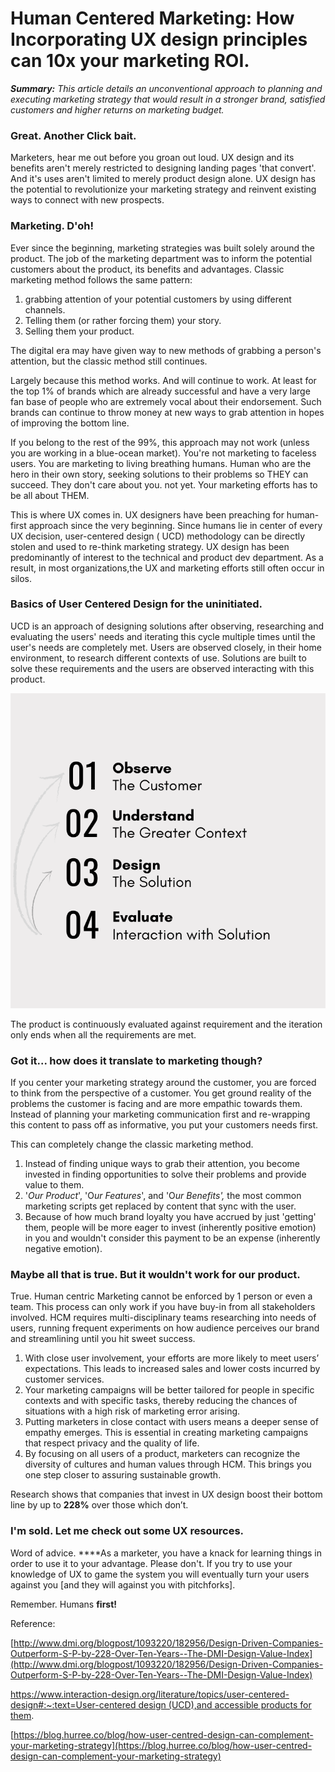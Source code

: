 # Human Centered Marketing: How Incorporating UX design principles can 10x your marketing ROI.

***Summary:** This article details an unconventional approach to planning and executing marketing strategy that would result in a stronger brand,  satisfied customers and higher returns on marketing budget.* 

### **Great. An**other Click bait.

Marketers, hear me out before you groan out loud. UX design and its benefits aren't merely restricted to designing landing pages 'that convert'. And it's uses aren't limited to merely product design alone. UX design has the potential to revolutionize your marketing strategy and reinvent existing ways to connect with new prospects. 

### Marketing. D'oh!

Ever since the beginning, marketing strategies was built solely around the product. The job of the marketing department was to inform the potential customers about the product, its benefits and advantages. Classic marketing method follows the same pattern: 

1. grabbing attention of your potential customers by using different channels.
2. Telling them (or rather forcing them) your story.
3.  Selling them your product. 

The digital era may have given way to new methods of grabbing a person's attention, but the classic method still continues.

Largely because this method works. And will continue to work. At least for the top 1% of brands which are already successful and have a very large fan base of people who are extremely vocal about their endorsement. Such brands can continue to throw money at new ways to grab attention in hopes of improving the bottom line. 

If you belong to the rest of the 99%, this approach may not work (unless you are working in a blue-ocean market). You're not marketing to faceless users. You are marketing to living breathing humans. Human who are the hero in their own story, seeking solutions to their problems so THEY can succeed. They don't care about you. not yet.  Your marketing efforts has to be all about THEM. 

This is where UX comes in. UX designers have been preaching for human-first approach since the very beginning. Since humans lie in center of every UX decision, user-centered design ( UCD) methodology can be directly stolen and used to re-think marketing strategy. UX design has been predominantly of interest to the technical and product dev department. As a result, in most organizations,the UX and marketing efforts still often occur in silos.

### Basics of User Centered Design for the uninitiated.

UCD is an approach of designing solutions after observing, researching and evaluating the users' needs and iterating this cycle multiple times until the user's needs are completely met. Users are observed closely, in their home environment, to research different contexts of use. Solutions are built to solve these requirements and the users are observed interacting with this product. 

![Human Centered Marketing](https://github.com/raj-aakash/martechr.github.io/blob/gh-pages/images/hcm.png)

The product is continuously evaluated against requirement and the iteration only ends when all the requirements are met. 

### Got it... how does it translate to marketing though?

If you center your marketing strategy around the customer, you are forced to think from the perspective of a customer. You get ground reality of the problems the customer is facing and are more empathic towards them. Instead of planning your marketing communication first and re-wrapping this content to pass off as informative, you put your customers needs first. 

This can completely change the classic marketing method.

1. Instead of finding unique ways to grab their attention, you become invested in finding opportunities to solve their problems and provide value to them.
2. '*Our Product*', 'O*ur Features*', and 'O*ur Benefits',* the most common marketing scripts get replaced by content that sync with the user. 
3. Because of how much brand loyalty you have accrued by just 'getting' them, people will be more eager to invest (inherently positive emotion) in you and wouldn't consider this payment to be an expense (inherently negative emotion). 

### Maybe all that is true. But it wouldn't work for our product.

True. Human centric Marketing cannot be enforced by 1 person or even a team. This process can only work if you have buy-in from all stakeholders involved. HCM requires multi-disciplinary teams researching into needs of users, running frequent experiments on how audience perceives our brand and streamlining until you hit sweet success. 

1. With close user involvement, your efforts are more likely to meet users’ expectations. This leads to increased sales and lower costs incurred by customer services.
2. Your marketing campaigns will be better tailored for people in specific contexts and with specific tasks, thereby reducing the chances of situations with a high risk of marketing error arising. 
3. Putting marketers in close contact with users means a deeper sense of empathy emerges. This is essential in creating marketing campaigns that respect privacy and the quality of life.
4. By focusing on all users of a product, marketers can recognize the diversity of cultures and human values through HCM. This brings you one step closer to assuring sustainable growth.

Research shows that companies that invest in UX design boost their bottom line by up to **228%** over those which don’t.

### I'm sold. Let me check out some UX resources.

Word of advice. ****As a marketer, you have a knack for learning things in order to use it to your advantage. Please don't. If you try to use your knowledge of UX to game the system you will eventually turn your users against you [and they will against you with pitchforks].

Remember. Humans **first!** 

Reference:

[http://www.dmi.org/blogpost/1093220/182956/Design-Driven-Companies-Outperform-S-P-by-228-Over-Ten-Years--The-DMI-Design-Value-Index](http://www.dmi.org/blogpost/1093220/182956/Design-Driven-Companies-Outperform-S-P-by-228-Over-Ten-Years--The-DMI-Design-Value-Index)

[https://www.interaction-design.org/literature/topics/user-centered-design#:~:text=User-centered design (UCD),and accessible products for them](https://www.interaction-design.org/literature/topics/user-centered-design#:~:text=User%2Dcentered%20design%20(UCD),and%20accessible%20products%20for%20them).

[https://blog.hurree.co/blog/how-user-centred-design-can-complement-your-marketing-strategy](https://blog.hurree.co/blog/how-user-centred-design-can-complement-your-marketing-strategy)

